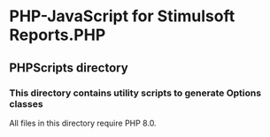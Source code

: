 # PHP-JavaScript for Stimulsoft Reports.PHP

## PHPScripts directory

### This directory contains utility scripts to generate Options classes

All files in this directory require PHP 8.0.
